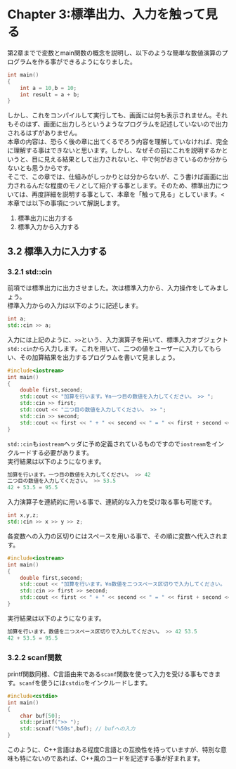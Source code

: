 # Chapter 3:標準出力、入力を触って見る

第2章までで変数とmain関数の概念を説明し、以下のような簡単な数値演算のプログラムを作る事ができるようになりました。

```cpp
int main()
{
    int a = 10,b = 10;
    int result = a + b;
}
```

しかし、これをコンパイルして実行しても、画面には何も表示されません。それもそのはず、画面に出力しろというようなプログラムを記述していないので出力されるはずがありません。<br>本章の内容は、恐らく後の章に出てくるでろう内容を理解していなければ、完全に理解する事はできないと思います。しかし、なぜその前にこれを説明するかというと、目に見える結果として出力されないと、中で何がおきているのか分からないとも思うからです。<br>そこで、この章では、仕組みがしっかりとは分からないが、こう書けば画面に出力されるんだな程度のモノとして紹介する事とします。そのため、標準出力については、再度詳細を説明する事として、本章を「触って見る」としています。<本章では以下の事項について解説します。

1. 標準出力に出力する
2. 標準入力から入力する


## 3.2 標準入力に入力する

### 3.2.1 std::cin

前項では標準出力に出力させました。次は標準入力から、入力操作をしてみましょう。<br>標準入力からの入力は以下のように記述します。<br>

```cpp
int a;
std::cin >> a;
```

入力には上記のように、<code>&gt;&gt;</code>という、入力演算子を用いて、標準入力オブジェクト<code>std::cin</code>から入力します。これを用いて、二つの値をユーザーに入力してもらい、その加算結果を出力するプログラムを書いて見ましょう。

```cpp
#include<iostream>
int main()
{
    double first,second;
    std::cout << "加算を行います。¥n一つ目の数値を入力してください。 >> ";
    std::cin >> first;
    std::cout << "二つ目の数値を入力してください。 >> ";
    std::cin >> second;
    std::cout << first << " + " << second << " = " << first + second << std::endl;
}
```

<code>std::cin</code>も<code>iostream</code>ヘッダに予め定義されているものですので<code>iostream</code>をインクルードする必要があります。<br>実行結果は以下のようになります。

```cpp
加算を行います。一つ目の数値を入力してください。 >> 42
二つ目の数値を入力してください。 >> 53.5
42 + 53.5 = 95.5
```

入力演算子を連続的に用いる事で、連続的な入力を受け取る事も可能です。

```cpp
int x,y,z;
std::cin >> x >> y >> z;
```

各変数への入力の区切りにはスペースを用いる事で、その順に変数へ代入されます。

```cpp
#include<iostream>
int main()
{
    double first,second;
    std::cout << "加算を行います。¥n数値を二つスペース区切りで入力してください。 >> ";
    std::cin >> first >> second;
    std::cout << first << " + " << second << " = " << first + second << std::endl;
}
```

実行結果は以下のようになります。

```cpp
加算を行います。数値を二つスペース区切りで入力してください。 >> 42 53.5
42 + 53.5 = 95.5
```

### 3.2.2 scanf関数

printf関数同様、C言語由来である`scanf`関数を使って入力を受ける事もできます。`scanf`を使うには`cstdio`をインクルードします。

```cpp
#include<cstdio>
int main()
{
    char buf[50];
    std::printf(">> ");
    std::scnaf("%50s",buf); // bufへの入力
}
```

このように、C++言語はある程度C言語との互換性を持っていますが、特別な意味も特にないのであれば、C++風のコードを記述する事が好まれます。